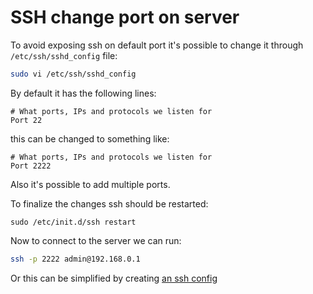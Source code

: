 # SSH change port on server


To avoid exposing ssh on default port it's possible to change it through `/etc/ssh/sshd_config` file:

```sh
sudo vi /etc/ssh/sshd_config
```

By default it has the following lines:

```
# What ports, IPs and protocols we listen for
Port 22
```

this can be changed to something like:

```
# What ports, IPs and protocols we listen for
Port 2222
```

Also it's possible to add multiple ports.

To finalize the changes ssh should be restarted:

```
sudo /etc/init.d/ssh restart
```

Now to connect to the server we can run:

```sh
ssh -p 2222 admin@192.168.0.1
```

Or this can be simplified by creating [an ssh config](./ssh-config-file.md)
